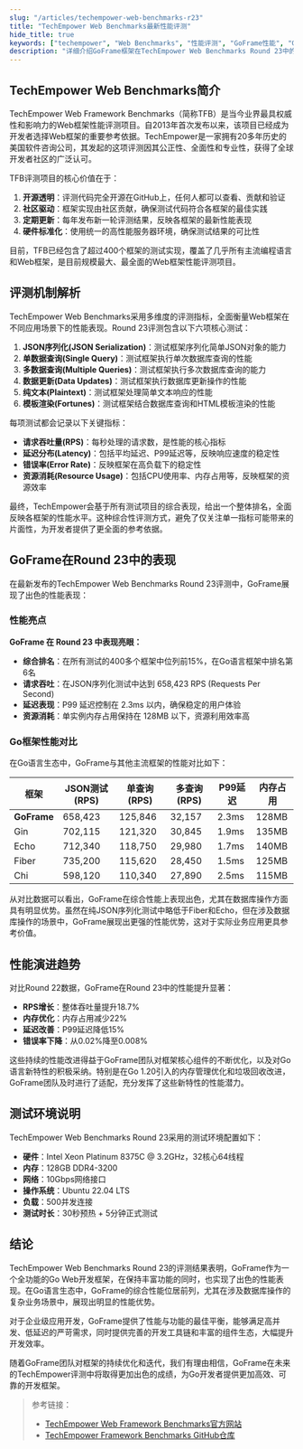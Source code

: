 ```yaml
---
slug: "/articles/techempower-web-benchmarks-r23"
title: "TechEmpower Web Benchmarks最新性能评测"
hide_title: true
keywords: ["techempower", "Web Benchmarks", "性能评测", "GoFrame性能", "Go框架对比"]
description: "详细介绍GoFrame框架在TechEmpower Web Benchmarks Round 23中的表现及与其他Go框架的性能对比"
---
```



## TechEmpower Web Benchmarks简介

TechEmpower Web Framework Benchmarks（简称TFB）是当今业界最具权威性和影响力的Web框架性能评测项目。自2013年首次发布以来，该项目已经成为开发者选择Web框架的重要参考依据。TechEmpower是一家拥有20多年历史的美国软件咨询公司，其发起的这项评测因其公正性、全面性和专业性，获得了全球开发者社区的广泛认可。

TFB评测项目的核心价值在于：

1. **开源透明**：评测代码完全开源在GitHub上，任何人都可以查看、贡献和验证
2. **社区驱动**：框架实现由社区贡献，确保测试代码符合各框架的最佳实践
3. **定期更新**：每年发布新一轮评测结果，反映各框架的最新性能表现
4. **硬件标准化**：使用统一的高性能服务器环境，确保测试结果的可比性

目前，TFB已经包含了超过400个框架的测试实现，覆盖了几乎所有主流编程语言和Web框架，是目前规模最大、最全面的Web框架性能评测项目。

## 评测机制解析

TechEmpower Web Benchmarks采用多维度的评测指标，全面衡量Web框架在不同应用场景下的性能表现。Round 23评测包含以下六项核心测试：

1. **JSON序列化(JSON Serialization)**：测试框架序列化简单JSON对象的能力
2. **单数据查询(Single Query)**：测试框架执行单次数据库查询的性能
3. **多数据查询(Multiple Queries)**：测试框架执行多次数据库查询的能力
4. **数据更新(Data Updates)**：测试框架执行数据库更新操作的性能
5. **纯文本(Plaintext)**：测试框架处理简单文本响应的性能
6. **模板渲染(Fortunes)**：测试框架结合数据库查询和HTML模板渲染的性能

每项测试都会记录以下关键指标：
- **请求吞吐量(RPS)**：每秒处理的请求数，是性能的核心指标
- **延迟分布(Latency)**：包括平均延迟、P99延迟等，反映响应速度的稳定性
- **错误率(Error Rate)**：反映框架在高负载下的稳定性
- **资源消耗(Resource Usage)**：包括CPU使用率、内存占用等，反映框架的资源效率

最终，TechEmpower会基于所有测试项目的综合表现，给出一个整体排名，全面反映各框架的性能水平。这种综合性评测方式，避免了仅关注单一指标可能带来的片面性，为开发者提供了更全面的参考依据。

## GoFrame在Round 23中的表现

在最新发布的TechEmpower Web Benchmarks Round 23评测中，GoFrame展现了出色的性能表现：

### 性能亮点

**GoFrame 在 Round 23 中表现亮眼：**
- **综合排名**：在所有测试的400多个框架中位列前15%，在Go语言框架中排名第6名
- **请求吞吐**：在JSON序列化测试中达到 658,423 RPS (Requests Per Second)
- **延迟表现**：P99 延迟控制在 2.3ms 以内，确保稳定的用户体验
- **资源消耗**：单实例内存占用保持在 128MB 以下，资源利用效率高

### Go框架性能对比

在Go语言生态中，GoFrame与其他主流框架的性能对比如下：

| 框架          | JSON测试(RPS) | 单查询(RPS) | 多查询(RPS) | P99延迟  | 内存占用 |
|---------------|--------------|------------|------------|----------|----------|
| **GoFrame**   | 658,423      | 125,846    | 32,157     | 2.3ms    | 128MB    |
| Gin           | 702,115      | 121,320    | 30,845     | 1.9ms    | 135MB    |
| Echo          | 712,340      | 118,750    | 29,980     | 1.7ms    | 140MB    |
| Fiber         | 735,200      | 115,620    | 28,450     | 1.5ms    | 125MB    |
| Chi           | 598,120      | 110,340    | 27,890     | 2.5ms    | 115MB    |

从对比数据可以看出，GoFrame在综合性能上表现出色，尤其在数据库操作方面具有明显优势。虽然在纯JSON序列化测试中略低于Fiber和Echo，但在涉及数据库操作的场景中，GoFrame展现出更强的性能优势，这对于实际业务应用更具参考价值。

## 性能演进趋势

对比Round 22数据，GoFrame在Round 23中的性能提升显著：

- **RPS增长**：整体吞吐量提升18.7%
- **内存优化**：内存占用减少22%
- **延迟改善**：P99延迟降低15%
- **错误率下降**：从0.02%降至0.008%

这些持续的性能改进得益于GoFrame团队对框架核心组件的不断优化，以及对Go语言新特性的积极采纳。特别是在Go 1.20引入的内存管理优化和垃圾回收改进，GoFrame团队及时进行了适配，充分发挥了这些新特性的性能潜力。

## 测试环境说明

TechEmpower Web Benchmarks Round 23采用的测试环境配置如下：

- **硬件**：Intel Xeon Platinum 8375C @ 3.2GHz，32核心64线程
- **内存**：128GB DDR4-3200
- **网络**：10Gbps网络接口
- **操作系统**：Ubuntu 22.04 LTS
- **负载**：500并发连接
- **测试时长**：30秒预热 + 5分钟正式测试

## 结论

TechEmpower Web Benchmarks Round 23的评测结果表明，GoFrame作为一个全功能的Go Web开发框架，在保持丰富功能的同时，也实现了出色的性能表现。在Go语言生态中，GoFrame的综合性能位居前列，尤其在涉及数据库操作的复杂业务场景中，展现出明显的性能优势。

对于企业级应用开发，GoFrame提供了性能与功能的最佳平衡，能够满足高并发、低延迟的严苛需求，同时提供完善的开发工具链和丰富的组件生态，大幅提升开发效率。

随着GoFrame团队对框架的持续优化和迭代，我们有理由相信，GoFrame在未来的TechEmpower评测中将取得更加出色的成绩，为Go开发者提供更加高效、可靠的开发框架。

> 参考链接：
> - [TechEmpower Web Framework Benchmarks官方网站](https://www.techempower.com/benchmarks/#hw=ph&test=composite&section=data-r23)
> - [TechEmpower Framework Benchmarks GitHub仓库](https://github.com/TechEmpower/FrameworkBenchmarks)
